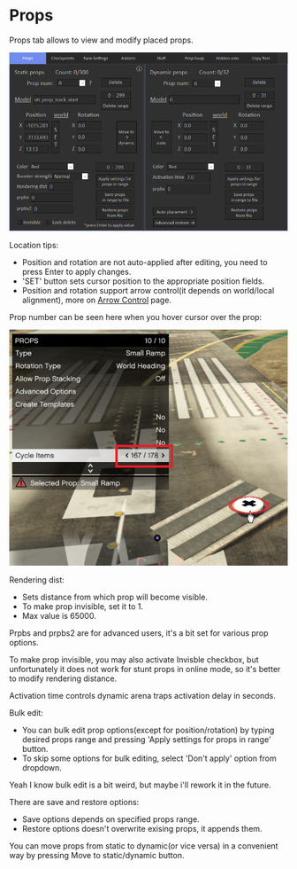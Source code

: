 # Props

Props tab allows to view and modify placed props.

![Props1](../../assets/images/props/img01.png)

Location tips: 

- Position and rotation are not auto-applied after editing, you need to press Enter to apply changes.
- 'SET' button sets cursor position to the appropriate position fields.
- Position and rotation support arrow control(it depends on world/local alignment), more on [Arrow Control](../../tips/arrow-control) page.

Prop number can be seen here when you hover cursor over the prop:

![Props2](../../assets/images/props/img31.png)

Rendering dist:

- Sets distance from which prop will become visible.
- To make prop invisible, set it to 1.
- Max value is 65000.

Prpbs and prpbs2 are for advanced users, it's a bit set for various prop options.

To make prop invisible, you may also activate Invisble checkbox, but unfortunately it does not work for stunt props in online mode, so it's better to modify rendering distance.

Activation time controls dynamic arena traps activation delay in seconds.

Bulk edit:

- You can bulk edit prop options(except for position/rotation) by typing desired props range and pressing 'Apply settings for props in range' button.
- To skip some options for bulk editing, select 'Don't apply' option from dropdown.

Yeah I know bulk edit is a bit weird, but maybe i'll rework it in the future.

There are save and restore options:

- Save options depends on specified props range.
- Restore options doesn't overwrite exising props, it appends them.

You can move props from static to dynamic(or vice versa) in a convenient way by pressing Move to static/dynamic button.